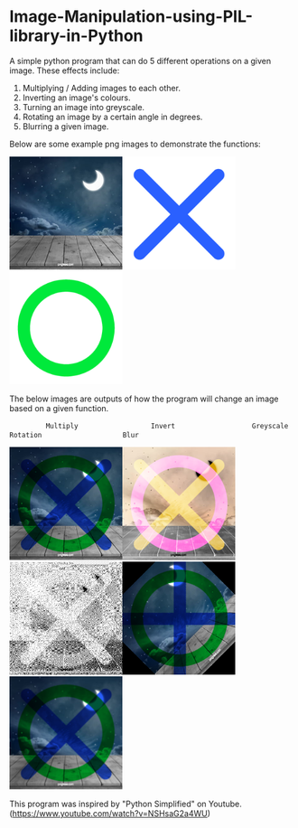 # Image-Manipulation-using-PIL-library-in-Python
A simple python program that can do 5 different operations on a given image.
These effects include:
  1. Multiplying / Adding images to each other.
  2. Inverting an image's colours.
  3. Turning an image into greyscale.
  4. Rotating an image by a certain angle in degrees.
  5. Blurring a given image.

Below are some example png images to demonstrate the functions:

<img src="https://github.com/IbrahAbd/Image-Manipulation-using-PIL-library-in-Python/blob/main/sky.png" width="200" height = "200"><img src="https://github.com/IbrahAbd/Image-Manipulation-using-PIL-library-in-Python/blob/main/x.png" width="200" height = "200"><img src="https://github.com/IbrahAbd/Image-Manipulation-using-PIL-library-in-Python/blob/main/o.png" width="200" height = "200">

The below images are outputs of how the program will change an image based on a given function.

             Multiply                  Invert                   Greyscale                  Rotation                    Blur
<img src="https://github.com/IbrahAbd/Image-Manipulation-using-PIL-library-in-Python/blob/main/Github README Pictures/multiply.png" width="200" height = "200"><img src="https://github.com/IbrahAbd/Image-Manipulation-using-PIL-library-in-Python/blob/main/Github README Pictures/inverted.png" width="200" height = "200"><img src="https://github.com/IbrahAbd/Image-Manipulation-using-PIL-library-in-Python/blob/main/Github README Pictures/greyscale.png" width="200" height = "200"><img src="https://github.com/IbrahAbd/Image-Manipulation-using-PIL-library-in-Python/blob/main/Github README Pictures/rotate.png" width="200" height = "200"><img src="https://github.com/IbrahAbd/Image-Manipulation-using-PIL-library-in-Python/blob/main/Github README Pictures/blur.png" width="200" height = "200">



This program was inspired by "Python Simplified" on Youtube. (https://www.youtube.com/watch?v=NSHsaG2a4WU)

